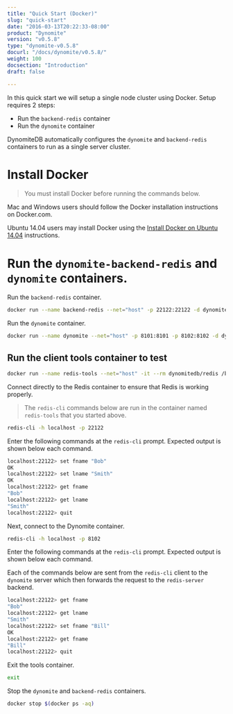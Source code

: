 ```yaml
---
title: "Quick Start (Docker)"
slug: "quick-start"
date: "2016-03-13T20:22:33-08:00"
product: "Dynomite"
version: "v0.5.8"
type: "dynomite-v0.5.8"
docurl: "/docs/dynomite/v0.5.8/"
weight: 100
docsection: "Introduction"
draft: false

---
```


In this quick start we will setup a single node cluster using Docker. Setup requires 2 steps:

- Run the `backend-redis` container
- Run the `dynomite` container

DynomiteDB automatically configures the `dynomite` and `backend-redis` containers to run as a single server cluster.

# Install Docker

> You must install Docker before running the commands below.

Mac and Windows users should follow the Docker installation instructions on Docker.com.

Ubuntu 14.04 users may install Docker using the <a href="/docs/dynomite/v0.5.8/install-docker-ubuntu-14-04/">Install Docker on Ubuntu 14.04</a> instructions.

# Run the `dynomite-backend-redis` and `dynomite` containers.

Run the `backend-redis` container.

```bash
docker run --name backend-redis --net="host" -p 22122:22122 -d dynomitedb/redis
```

Run the `dynomite` container.

```bash
docker run --name dynomite --net="host" -p 8101:8101 -p 8102:8102 -d dynomitedb/dynomite
```

## Run the client tools container to test

```bash
docker run --name redis-tools --net="host" -it --rm dynomitedb/redis /bin/bash
```

Connect directly to the Redis container to ensure that Redis is working properly.

> The `redis-cli` commands below are run in the container named `redis-tools` that you started above.

```bash
redis-cli -h localhost -p 22122
```

Enter the following commands at the `redis-cli` prompt. Expected output is shown below each command.

```bash
localhost:22122> set fname "Bob"
OK
localhost:22122> set lname "Smith"
OK
localhost:22122> get fname
"Bob"
localhost:22122> get lname
"Smith"
localhost:22122> quit
```

Next, connect to the Dynomite container.

```bash
redis-cli -h localhost -p 8102
```

Enter the following commands at the `redis-cli` prompt. Expected output is shown below each command.

Each of the commands below are sent from the `redis-cli` client to the `dynomite` server which then forwards the request to the `redis-server` backend.

```bash
localhost:22122> get fname
"Bob"
localhost:22122> get lname
"Smith"
localhost:22122> set fname "Bill"
OK
localhost:22122> get fname
"Bill"
localhost:22122> quit
```

Exit the tools container.

```bash
exit
```

Stop the `dynomite` and `backend-redis` containers.

```bash
docker stop $(docker ps -aq)
```
